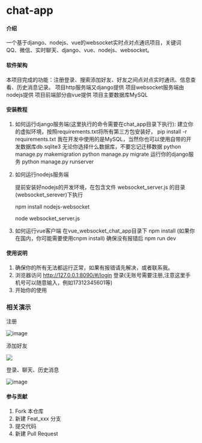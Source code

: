 # chat-app

#### 介绍
一个基于django、nodejs、vue的websocket实时点对点通讯项目，关键词 QQ、微信、实时聊天、django、vue、nodejs、websocket。

#### 软件架构
本项目完成的功能：注册登录、搜索添加好友、好友之间点对点实时通讯、信息查看、历史消息记录。
项目http服务端又django提供
项目websocket服务端由nodejs提供
项目前端部分由vue提供
项目主要数据库MySQL


#### 安装教程

1. 如何运行django服务端(这里执行的命令需要在chat_app目录下执行):
    建立你的虚拟环境，按照requirements.txt将所有第三方包安装好，
    pip install -r requirements.txt
    我在开发中使用的是MySQL，当然你也可以使用自带的开发数据库db.sqlite3
        无论你选择什么数据库，不要忘记迁移数据
        python manage.py makemigration
        python manage.py migrate
    运行你的django服务
    python manage.py runserver

2. 如何运行nodejs服务端

    提前安装好nodejs的开发环境，在包含文件 websocket_server.js 的目录(websocket_serever)下执行

    npm install nodejs-websocket  

    node websocket_server.js

3. 如何运行vue客户端
    在vue_websocket_chat_app目录下
    npm install (如果你在国内，你可能需要使用cnpm install)
    确保没有报错后
    npm run dev

#### 使用说明

1. 确保你的所有无法都运行正常，如果有报错请先解决，或者联系我。
2. 浏览器访问 http://127.0.0.1:8090/#/login 登录(无账号需要注册,注意这里手机号可以随意输入，例如17312345601等)
3. 开始你的使用

### 相关演示

注册

![image](https://img-blog.csdnimg.cn/20190515134644583.gif)

添加好友

![](https://img-blog.csdnimg.cn/20190515134631939.gif)

登录、聊天、历史消息

![image](https://img-blog.csdnimg.cn/20181221205930919.gif)

#### 参与贡献

1. Fork 本仓库
2. 新建 Feat_xxx 分支
3. 提交代码
4. 新建 Pull Request

